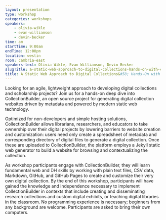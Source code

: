 ```yaml
---
layout: presentation
type: workshop
categories: workshops
speakers:
    - olivia-wikle
    - evan-williamson
    - devin-becker
time: am
startTime: 9:00am
endTime: 12:00pm
location: westin
room: cambria-east
speakers-text: Olivia Wikle, Evan Williamson, Devin Becker
slugTitle: a-static-web-approach-to-digital-collections-hands-on-with-collectionbuilder
title: A Static Web Approach to Digital Collections&#58; Hands-On with CollectionBuilder
---
```

Looking for an agile, lightweight approach to developing digital collections and scholarship projects? Join us for a hands-on deep dive into CollectionBuilder, an open source project for generating digital collection websites driven by metadata and powered by modern static web technology.

Optimized for non-developers and simple hosting solutions, CollectionBuilder allows librarians, researchers, and educators to take ownership over their digital projects by lowering barriers to website creation and customization: users need only create a spreadsheet of metadata and corresponding directory of digital files to generate a digital collection. Once these are uploaded to CollectionBuilder, the platform employs a Jekyll static web generator to build a website for browsing and contextualizing the collection.

As workshop participants engage with CollectionBuilder, they will learn fundamental web and DH skills by working with plain text files, CSV data, Markdown, GitHub, and GitHub Pages to create and customize their very own digital collection. By the end of this workshop, participants will have gained the knowledge and independence necessary to implement CollectionBuilder in contexts that include creating and disseminating research collections and custom digital exhibits, or teaching digital libraries in the classroom. No programming experience is necessary; beginners from any background are welcome. Participants are asked to bring their own computers.